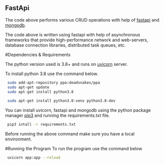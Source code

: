 ## FastApi
The code above performs various CRUD operations with help of [fastapi](https://fastapi.tiangolo.com/) and [mongodb](https://docs.mongodb.com/). 

The code above is written using fastapi with help of asynchronous frameworks that provide high-performance network and 
web-servers, database connection libraries, distributed task queues, etc.

#Dependencies & Requirements

The python version used is 3.8+ and runs on [uvicorn](https://www.uvicorn.org/) server. 

To install python 3.8 use the command below.
```bash
 sudo add-apt-repository ppa:deadsnakes/ppa
 sudo apt-get update
 sudo apt-get install python3.8
    
 sudo apt-get install python3.8-venv python3.8-dev

```

You can install uvicorn, fastapi and mongodb using the python package manager [pip3](https://pip.pypa.io/en/stable/installing/) and running the requirements.txt file.
```bash
 pip3 intall -r requirements.txt
```
Before running the above command make sure you have a local environment.

#Running the Program
To run the program use the command below
```bash
 uvicorn app:app --reload
```




